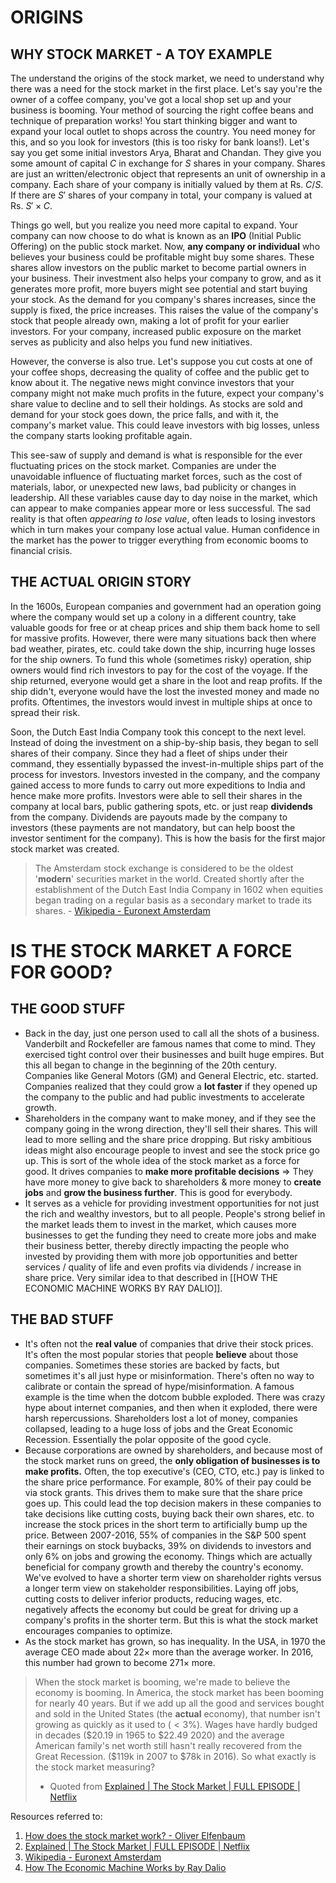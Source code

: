 # ORIGINS
## WHY STOCK MARKET - A TOY EXAMPLE
The understand the origins of the stock market, we need to understand why there was a need for the stock market in the first place. Let's say you're the owner of a coffee company, you've got a local shop set up and your business is booming. Your method of sourcing the right coffee beans and technique of preparation works! You start thinking bigger and want to expand your local outlet to shops across the country. You need money for this, and so you look for investors (this is too risky for bank loans!). Let's say you get some initial investors Arya, Bharat and Chandan. They give you some amount of capital $C$ in exchange for $S$ shares in your company. Shares are just an written/electronic object that represents an unit of ownership in a company. Each share of your company is initially valued by them at Rs. $C/S$. If there are $S'$ shares of your company in total, your company is valued at Rs. $S' \times C$. 

Things go well, but you realize you need more capital to expand. Your company can now choose to do what is known as an **IPO** (Initial Public Offering) on the public stock market. Now, **any company or individual** who believes your business could be profitable might buy some shares. These shares allow investors on the public market to become partial owners in your business. Their investment also helps your company to grow, and as it generates more profit, more buyers might see potential and start buying your stock. As the demand for you company's shares increases, since the supply is fixed, the price increases. This raises the value of the company's stock that people already own, making a lot of profit for your earlier investors. For your company, increased public exposure on the market serves as publicity and also helps you fund new initiatives. 

However, the converse is also true. Let's suppose you cut costs at one of your coffee shops, decreasing the quality of coffee and the public get to know about it. The negative news might convince investors that your company might not make much profits in the future, expect your company's share value to decline and to sell their holdings. As stocks are sold and demand for your stock goes down, the price falls, and with it, the company's market value. This could leave investors with big losses, unless the company starts looking profitable again.

This see-saw of supply and demand is what is responsible for the ever fluctuating prices on the stock market. Companies are under the unavoidable influence of fluctuating market forces, such as the cost of materials, labor, or unexpected new laws, bad publicity or changes in leadership. All these variables cause day to day noise in the market, which can appear to make companies appear more or less successful. The sad reality is that often *appearing to lose value*, often leads to losing investors which in turn makes your company lose actual value. Human confidence in the market has the power to trigger everything from economic booms to financial crisis. 
## THE ACTUAL ORIGIN STORY
In the 1600s, European companies and government had an operation going where the company would set up a colony in a different country, take valuable goods for free or at cheap prices and ship them back home to sell for massive profits. However, there were many situations back then where bad weather, pirates, etc. could take down the ship, incurring huge losses for the ship owners. To fund this whole (sometimes risky) operation, ship owners would find rich investors to pay for the cost of the voyage. If the ship returned, everyone would get a share in the loot and reap profits. If the ship didn't, everyone would have the lost the invested money and made no profits. Oftentimes, the investors would invest in multiple ships at once to spread their risk. 

Soon, the Dutch East India Company took this concept to the next level. Instead of doing the investment on a ship-by-ship basis, they began to sell shares of their company. Since they had a fleet of ships under their command, they essentially bypassed the invest-in-multiple ships part of the process for investors. Investors invested in the company, and the company gained access to more funds to carry out more expeditions to India and hence make more profits. Investors were able to sell their shares in the company at local bars, public gathering spots, etc. or just reap **dividends** from the company. Dividends are payouts made by the company to investors (these payments are not mandatory, but can help boost the investor sentiment for the company). This is how the basis for the first major stock market was created. 

> The Amsterdam stock exchange is considered to be the oldest '**modern**' securities market in the world. Created shortly after the establishment of the Dutch East India Company in 1602 when equities began trading on a regular basis as a secondary market to trade its shares. - [Wikipedia - Euronext Amsterdam](https://en.wikipedia.org/wiki/Euronext_Amsterdam)

# IS THE STOCK MARKET A FORCE FOR GOOD?
## THE GOOD STUFF
- Back in the day, just one person used to call all the shots of a business. Vanderbilt and Rockefeller are famous names that come to mind. They exercised tight control over their businesses and built huge empires. But this all began to change in the beginning of the 20th century. Companies like General Motors (GM) and General Electric, etc. started. Companies realized that they could grow a **lot faster** if they opened up the company to the public and had public investments to accelerate growth. 
- Shareholders in the company want to make money, and if they see the company going in the wrong direction, they'll sell their shares. This will lead to more selling and the share price dropping. But risky ambitious ideas might also encourage people to invest and see the stock price go up. This is sort of the whole idea of the stock market as a force for good. It drives companies to **make more profitable decisions** => They have more money to give back to shareholders & more money to **create jobs** and **grow the business further**. This is good for everybody.
- It serves as a vehicle for providing investment opportunities for not just the rich and wealthy investors, but to all people. People's strong belief in the market leads them to invest in the market, which causes more businesses to get the funding they need to create more jobs and make their business better, thereby directly impacting the people who invested by providing them with more job opportunities and better services / quality of life and even profits via dividends / increase in share price. Very similar idea to that described in  [[HOW THE ECONOMIC MACHINE WORKS BY RAY DALIO]].
## THE BAD STUFF
- It's often not the **real value** of companies that drive their stock prices. It's often the most popular stories that people **believe** about those companies. Sometimes these stories are backed by facts, but sometimes it's all just hype or misinformation. There's often no way to calibrate or contain the spread of hype/misinformation. A famous example is the time when the dotcom bubble exploded. There was crazy hype about internet companies, and then when it exploded, there were harsh repercussions. Shareholders lost a lot of money, companies collapsed, leading to a huge loss of jobs and the Great Economic Recession. Essentially the polar opposite of the good cycle. 
- Because corporations are owned by shareholders, and because most of the stock market runs on greed, the **only obligation of businesses is to make profits.** Often, the top executive's (CEO, CTO, etc.) pay is linked to the share price performance. For example, 80% of their pay could be via stock grants. This drives them to make sure that the share price goes up. This could lead the top decision makers in these companies to take decisions like cutting costs, buying back their own shares, etc. to increase the stock prices in the short term to artificially bump up the price. Between 2007-2016, $55\%$ of companies in the S&P 500 spent their earnings on stock buybacks, $39\%$ on dividends to investors and only $6\%$ on jobs and growing the economy. Things which are actually beneficial for company growth and thereby the country's economy. We've evolved to have a shorter term view on shareholder rights versus a longer term view on stakeholder responsibilities. Laying off jobs, cutting costs to deliver inferior products, reducing wages, etc. negatively affects the economy but could be great for driving up a company's profits in the shorter term. But this is what the stock market encourages companies to optimize.
- As the stock market has grown, so has inequality. In the USA, in 1970 the average CEO made about $22\times$ more than the average worker. In 2016, this number had grown to become $271\times$ more. 
>When the stock market is booming, we're made to believe the economy is booming. In America, the stock market has been booming for nearly 40 years. But if we add up all the good and services bought and sold in the United States (the **actual** economy), that number isn't growing as quickly as it used to $(\lt 3\%)$. Wages have hardly budged in decades ($\$20.19$ in 1965 to $\$22.49$ 2020) and the average American family's net worth still hasn't really recovered from the Great Recession. ($\$119$k in 2007 to $\$78$k in 2016). So what exactly is the stock market measuring? 
>- Quoted from [Explained | The Stock Market | FULL EPISODE | Netflix](https://www.youtube.com/watch?v=ZCFkWDdmXG8&t=4s)

 

Resources referred to:
1. [How does the stock market work? - Oliver Elfenbaum](https://www.youtube.com/watch?v=p7HKvqRI_Bo)
2. [Explained | The Stock Market | FULL EPISODE | Netflix](https://www.youtube.com/watch?v=ZCFkWDdmXG8&t=4s)
3. [Wikipedia - Euronext Amsterdam](https://en.wikipedia.org/wiki/Euronext_Amsterdam)
4. [How The Economic Machine Works by Ray Dalio](https://www.youtube.com/watch?v=PHe0bXAIuk0)
